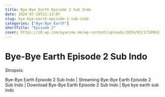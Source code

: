 ```yaml
---
title: Bye-Bye Earth Episode 2 Sub Indo
date: 2024-07-20T21:13:07
slug: bye-bye-earth-episode-2-sub-indo
categories: ["Bye-Bye Earth"]
shortTitle: "Episode 2"
cover: https://i0.wp.com/ayanime.me/wp-content/uploads/2024/03/1710963313-4086-142076.jpg
---
```


# Bye-Bye Earth Episode 2 Sub Indo

<iframe-loader iframe-src1="https://play.ayanime.me/include/fluidplayer/fluidplayer.php?VideoSrc1=https%3A%2F%2Fdrive.google.com%2Ffile%2Fd%2F1H0rHsw8km03gaF5IrGkww6PsGL2-Sixs%2Fview%3Fusp%3Ddrive_link&VideoType1=video%2Fmp4&VideoQuality1=480p&VideoSrc2=https%3A%2F%2Fdrive.google.com%2Ffile%2Fd%2F1cdBvtOETi3QpgiFwWrOI2GgVYrQiAQE0%2Fview%3Fusp%3Ddrive_link&VideoType2=video%2Fmp4&VideoQuality2=720p&VideoSrc3=https%3A%2F%2Fdrive.google.com%2Ffile%2Fd%2F11Z8rYtI6gInKi6WdS0gs0ZBKQVPk2WLf%2Fview%3Fusp%3Ddrive_link&VideoType3=video%2Fmp4&VideoQuality3=1080p&VideoPoster=&VideoTrack1=&kind1=&srclang1=&label1=&default1=&player=fluid+player&server=Drive+API&api=&width=100%25&height=900px" iframe-src2="https://drive.google.com/file/d/11Z8rYtI6gInKi6WdS0gs0ZBKQVPk2WLf/preview"></iframe-loader>

Sinopsis:
<p>Bye-Bye Earth Episode 2 Sub Indo | Streaming Bye-Bye Earth Episode 2 Sub Indo | Download Bye-Bye Earth Episode 2 Sub Indo | Bye bye earth sub indo</p>

